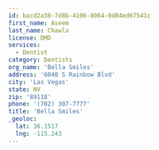 ```yaml
---
id: bacd2a38-7d8b-4106-8064-0d84ed67541c
first_name: Aseem
last_name: Chawla
license: DMD
services:
  - Dentist
category: Dentists
org_name: 'Bella Smiles'
address: '6040 S Rainbow Blvd'
city: 'Las Vegas'
state: NV
zip: '89118'
phone: '(702) 307-7777'
title: 'Bella Smiles'
_geoloc:
  lat: 36.1517
  lng: -115.243
---
```

